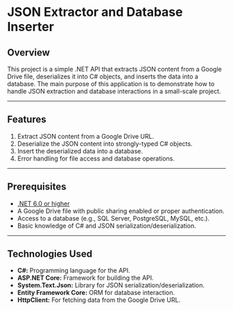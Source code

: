 # JSON Extractor and Database Inserter

## Overview
This project is a simple .NET API that extracts JSON content from a Google Drive file, deserializes it into C# objects, and inserts the data into a database. The main purpose of this application is to demonstrate how to handle JSON extraction and database interactions in a small-scale project.

---

## Features
1. Extract JSON content from a Google Drive URL.
2. Deserialize the JSON content into strongly-typed C# objects.
3. Insert the deserialized data into a database.
4. Error handling for file access and database operations.

---

## Prerequisites
- [.NET 6.0 or higher](https://dotnet.microsoft.com/download)
- A Google Drive file with public sharing enabled or proper authentication.
- Access to a database (e.g., SQL Server, PostgreSQL, MySQL, etc.).
- Basic knowledge of C# and JSON serialization/deserialization.

---

## Technologies Used
- **C#:** Programming language for the API.
- **ASP.NET Core:** Framework for building the API.
- **System.Text.Json:** Library for JSON serialization/deserialization.
- **Entity Framework Core:** ORM for database interaction.
- **HttpClient:** For fetching data from the Google Drive URL.
